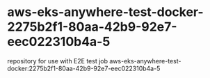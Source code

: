 # aws-eks-anywhere-test-docker-2275b2f1-80aa-42b9-92e7-eec022310b4a-5
repository for use with E2E test job aws-eks-anywhere-test-docker:2275b2f1-80aa-42b9-92e7-eec022310b4a-5
